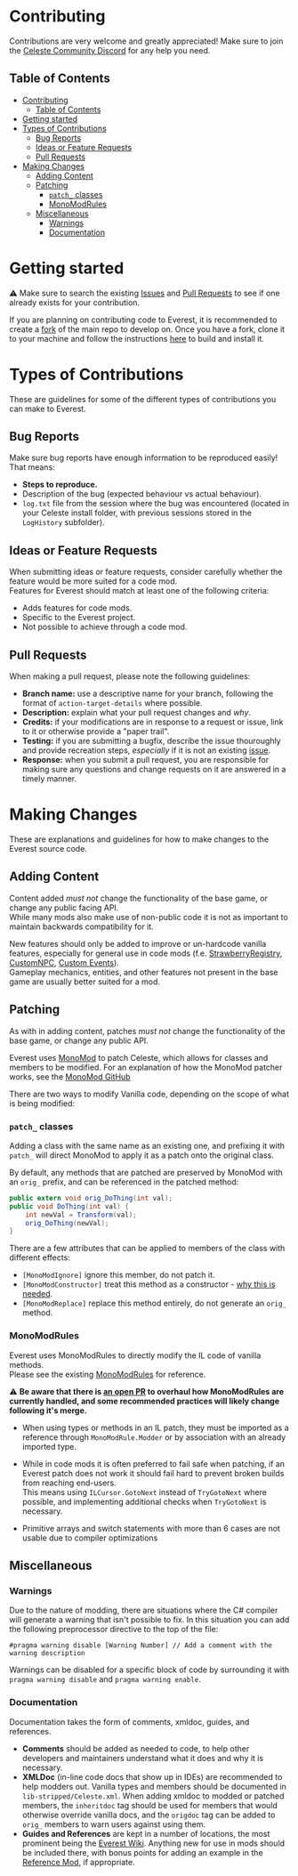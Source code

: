 # Contributing
Contributions are very welcome and greatly appreciated! Make sure to join the [Celeste Community Discord](discord.gg/Celeste) for any help you need.

## Table of Contents
- [Contributing](#contributing)
  - [Table of Contents](#table-of-contents)
- [Getting started](#getting-started)
- [Types of Contributions](#types-of-contributions)
  - [Bug Reports](#bug-reports)
  - [Ideas or Feature Requests](#ideas-or-feature-requests)
  - [Pull Requests](#pull-requests)
- [Making Changes](#making-changes)
  - [Adding Content](#adding-content)
  - [Patching](#patching)
    - [`patch_` classes](#patch_-classes)
    - [MonoModRules](#monomodrules)
  - [Miscellaneous](#miscellaneous)
    - [Warnings](#warnings)
    - [Documentation](#documentation)

# Getting started
<!--*If you would like to contribute to translating Everest, see [TRANSLATING]().*-->

:warning: Make sure to search the existing [Issues](https://github.com/EverestAPI/Everest/issues?q=is%3Aissue) and [Pull Requests](https://github.com/EverestAPI/Everest/issues?q=is%3Apr) to see if one already exists for your contribution.

If you are planning on contributing code to Everest, it is recommended to create a [fork](https://guides.github.com/activities/forking/) of the main repo to develop on.
Once you have a fork, clone it to your machine and follow the instructions [here](https://github.com/EverestAPI/Everest#compiling-everest-yourself) to build and install it.


# Types of Contributions
These are guidelines for some of the different types of contributions you can make to Everest.

## Bug Reports
Make sure bug reports have enough information to be reproduced easily!  
That means:
- **Steps to reproduce.**
- Description of the bug (expected behaviour vs actual behaviour).
- `log.txt` file from the session where the bug was encountered (located in your Celeste install folder, with previous sessions stored in the `LogHistory` subfolder).

## Ideas or Feature Requests
When submitting ideas or feature requests, consider carefully whether the feature would be more suited for a code mod.  
Features for Everest should match at least one of the following criteria:
- Adds features for code mods.
- Specific to the Everest project.
- Not possible to achieve through a code mod.

## Pull Requests
When making a pull request, please note the following guidelines:
- **Branch name:** use a descriptive name for your branch, following the format of `action-target-details` where possible.
- **Description:** explain what your pull request changes and _why_.
- **Credits:** if your modifications are in response to a request or issue, link to it or otherwise provide a "paper trail".
- **Testing:** if you are submitting a bugfix, describe the issue thouroughly and provide recreation steps, *especially* if it is not an existing [issue](https://github.com/EverestAPI/Everest/issues).
- **Response:** when you submit a pull request, you are responsible for making sure any questions and change requests on it are answered in a timely manner.


# Making Changes
These are explanations and guidelines for how to make changes to the Everest source code.

## Adding Content
Content added *must not* change the functionality of the base game, or change any public facing API.  
While many mods also make use of non-public code it is not as important to maintain backwards compatibility for it.

New features should only be added to improve or un-hardcode vanilla features, especially for general use in code mods (f.e. [StrawberryRegistry](https://github.com/EverestAPI/Everest/blob/dev/Celeste.Mod.mm/Mod/Registry/StrawberryRegistry.cs), [CustomNPC](https://github.com/EverestAPI/Everest/blob/dev/Celeste.Mod.mm/Mod/Entities/CustomNPC.cs), [Custom Events](https://github.com/EverestAPI/Everest/blob/dev/Celeste.Mod.mm/Patches/EventTrigger.cs)).  
Gameplay mechanics, entities, and other features not present in the base game are usually better suited for a mod.

## Patching
As with in adding content, patches *must not* change the functionality of the base game, or change any public API.

Everest uses [MonoMod](https://github.com/MonoMod/MonoMod) to patch Celeste, which allows for classes and members to be modified.
For an explanation of how the MonoMod patcher works, see the [MonoMod GitHub](https://github.com/MonoMod/MonoMod#faq)

<!-- For an in-depth explanation of applying patches, along with best practices and common pitfalls, see the [Patching Guide](). -->

There are two ways to modify Vanilla code, depending on the scope of what is being modified:

### `patch_` classes
Adding a class with the same name as an existing one, and prefixing it with `patch_` will direct MonoMod to apply it as a patch onto the original class.

By default, any methods that are patched are preserved by MonoMod with an `orig_` prefix, and can be referenced in the patched method:
```cs
public extern void orig_DoThing(int val);
public void DoThing(int val) {
    int newVal = Transform(val);
    orig_DoThing(newVal);
}
```

There are a few attributes that can be applied to members of the class with different effects:
- `[MonoModIgnore]` ignore this member, do not patch it.
- `[MonoModConstructor]` treat this method as a constructor - [why this is needed](https://github.com/MonoMod/MonoMod/issues/51#issuecomment-496115932). 
- `[MonoModReplace]` replace this method entirely, do not generate an `orig_` method.

### MonoModRules
Everest uses MonoModRules to directly modify the IL code of vanilla methods.  
Please see the existing [MonoModRules](https://github.com/EverestAPI/Everest/blob/dev/Celeste.Mod.mm/MonoModRules.cs) for reference.

:warning: **Be aware that there is [an open PR](https://github.com/EverestAPI/Everest/pull/351) to overhaul how MonoModRules are currently handled, and some recommended practices will likely change following it's merge.**

- When using types or methods in an IL patch, they must be imported as a reference through `MonoModRule.Modder` or by association with an already imported type.

- While in code mods it is often preferred to fail safe when patching, if an Everest patch does not work it should fail hard to prevent broken builds from reaching end-users.  
This means using `ILCursor.GotoNext` instead of `TryGotoNext` where possible, and implementing additional checks when `TryGotoNext` is necessary.

- Primitive arrays and switch statements with more than 6 cases are not usable due to compiler optimizations 

## Miscellaneous

### Warnings
Due to the nature of modding, there are situations where the C# compiler will generate a warning that isn't possible to fix. In this situation you can add the following preprocessor directive to the top of the file:
```
#pragma warning disable [Warning Number] // Add a comment with the warning description
```
Warnings can be disabled for a specific block of code by surrounding it with `pragma warning disable` and `pragma warning enable`.

### Documentation

Documentation takes the form of comments, xmldoc, guides, and references.

- **Comments** should be added as needed to code, to help other developers and maintainers understand what it does and why it is necessary.
- **XMLDoc** (in-line code docs that show up in IDEs) are recommended to help modders out.
Vanilla types and members should be documented in `lib-stripped/Celeste.xml`.
When adding xmldoc to modded or patched members, the `inheritdoc` tag should be used for members that would otherwise override vanilla docs, and the `origdoc` tag can be added to `orig_` members to warn users against using them.
- **Guides and References** are kept in a number of locations, the most prominent being the [Everest Wiki](https://github.com/EverestAPI/Resources/wiki).
Anything new for use in mods should be included there, with bonus points for adding an example in the [Reference Mod](https://github.com/EverestAPI/ExampleMod), if appropriate.